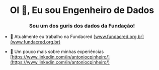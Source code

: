 <h1 align="center">OI 👋, Eu sou Engenheiro de Dados</h1>
<h3 align="center">Sou um dos guris dos dados da Fundação!</h3>

- 🔭 Atualmente eu trabalho na Fundacred [www.fundacred.org.br](www.fundacred.org.br)

- 📄 Um pouco mais sobre minhas experiências [https://www.linkedin.com/in/antoniocpinheiro/](https://www.linkedin.com/in/antoniocpinheiro/)




<!---

- 👋 Hi, I’m @antoniocpinheiro
- 👀 I’m interested in ...
- 🌱 I’m currently learning ...
- 💞️ I’m looking to collaborate on ...
- 📫 How to reach me ...


antoniocpinheiro/antoniocpinheiro is a ✨ special ✨ repository because its `README.md` (this file) appears on your GitHub profile.
You can click the Preview link to take a look at your changes.
--->
